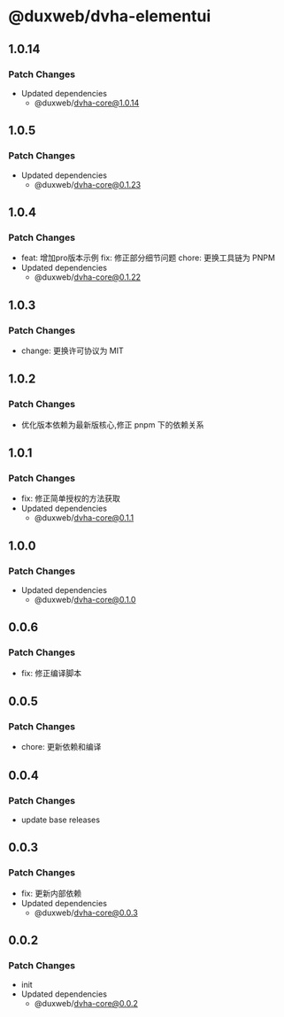 # @duxweb/dvha-elementui

## 1.0.14

### Patch Changes

- Updated dependencies
  - @duxweb/dvha-core@1.0.14

## 1.0.5

### Patch Changes

- Updated dependencies
  - @duxweb/dvha-core@0.1.23

## 1.0.4

### Patch Changes

- feat: 增加pro版本示例
  fix: 修正部分细节问题
  chore: 更换工具链为 PNPM
- Updated dependencies
  - @duxweb/dvha-core@0.1.22

## 1.0.3

### Patch Changes

- change: 更换许可协议为 MIT

## 1.0.2

### Patch Changes

- 优化版本依赖为最新版核心,修正 pnpm 下的依赖关系

## 1.0.1

### Patch Changes

- fix: 修正简单授权的方法获取
- Updated dependencies
  - @duxweb/dvha-core@0.1.1

## 1.0.0

### Patch Changes

- Updated dependencies
  - @duxweb/dvha-core@0.1.0

## 0.0.6

### Patch Changes

- fix: 修正编译脚本

## 0.0.5

### Patch Changes

- chore: 更新依赖和编译

## 0.0.4

### Patch Changes

- update base releases

## 0.0.3

### Patch Changes

- fix: 更新内部依赖
- Updated dependencies
  - @duxweb/dvha-core@0.0.3

## 0.0.2

### Patch Changes

- init
- Updated dependencies
  - @duxweb/dvha-core@0.0.2
